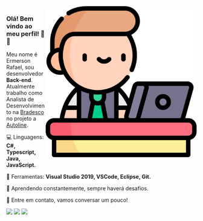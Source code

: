<img src="https://raw.githubusercontent.com/Ermerson/Ermerson/main/images/student.png" min-width="400px" max-width="400px" width="400px" align="right" alt="Computador iuriCode">

<h3>Olá! Bem vindo ao meu perfil! 🖖🤓</h3>

<p align="left">
Meu nome é Ermerson Rafael, sou desenvolvedor <strong>Back-end</strong>.<br>
Atualmente trabalho como Analista de Desenvolvimento na <a href="https://banco.bradesco/html/classic/index.shtm">Bradesco</a> no projeto a <a href="https://www.autoline.com.br">Autoline</a>.
</p>

<p align="left">
  💻 Linguagens: <strong>C#, Typescript, Java, JavaScript.</strong>
</p>

<p align="left">
  🧰 Ferramentas: <strong>Visual Studio 2019, VSCode, Eclipse, Git.</strong>
</p>

<p align="left">
  📖 Aprendendo constantemente, sempre haverá desafios.
</p>

<p align="left">
  💬 Entre em contato, vamos conversar um pouco!
</p>

<p align="left">
  <a href="#" alt="Outlook">
  <img src="https://img.shields.io/badge/-Email-168DE2?style=flat-square&labelColor=168DE2&logo=mail.ru&logoColor=white&link=mailto:ermersonrafael@hotmail.com" /></a>

  <a href="#" alt="Linkedin">
  <img src="https://img.shields.io/badge/-Linkedin-0e76a8?style=flat-square&logo=Linkedin&logoColor=white&link=LINK-DO-SEU-LINKEDIN" /></a>

  <a href="#" alt="Facebook">
  <img src="https://img.shields.io/badge/-Facebook-3b5998?style=flat-square&labelColor=3b5998&logo=facebook&logoColor=white&link=LINK-DO-SEU-FACEBOOK"/></a>
</p> 


<!--
**Ermerson/Ermerson** is a ✨ _special_ ✨ repository because its `README.md` (this file) appears on your GitHub profile.

Here are some ideas to get you started:

- 🔭 I’m currently working on ...
- 🌱 I’m currently learning ...
- 👯 I’m looking to collaborate on ...
- 🤔 I’m looking for help with ...
- 💬 Ask me about ...
- 📫 How to reach me: ...
- 😄 Pronouns: ...
- ⚡ Fun fact: ...
-->
